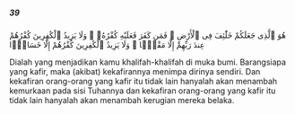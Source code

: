 ##### 39

<span class="ayah">هُوَ ٱلَّذِى جَعَلَكُمْ خَلَٰٓئِفَ فِى ٱلْأَرْضِ ۚ فَمَن كَفَرَ فَعَلَيْهِ كُفْرُهُۥ ۖ وَلَا يَزِيدُ ٱلْكَٰفِرِينَ كُفْرُهُمْ عِندَ رَبِّهِمْ إِلَّا مَقْتًۭا ۖ وَلَا يَزِيدُ ٱلْكَٰفِرِينَ كُفْرُهُمْ إِلَّا خَسَارًۭا</span>

<span class="ayah_translation">Dialah yang menjadikan kamu khalifah-khalifah di muka bumi. Barangsiapa yang kafir, maka (akibat) kekafirannya menimpa dirinya sendiri. Dan kekafiran orang-orang yang kafir itu tidak lain hanyalah akan menambah kemurkaan pada sisi Tuhannya dan kekafiran orang-orang yang kafir itu tidak lain hanyalah akan menambah kerugian mereka belaka.</span>
